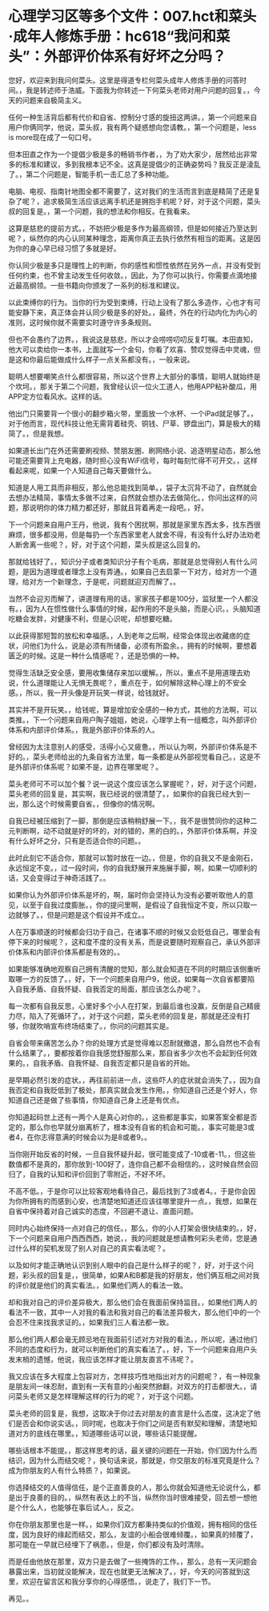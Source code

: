 # 心理学习区等多个文件：007.hct和菜头·成年人修炼手册：hc618“我问和菜头”：外部评价体系有好坏之分吗？

您好，欢迎来到我问何菜头。这里是得道专栏何菜头成年人修炼手册的问答时间。，我是转述师于浩威。下面我为你转述一下何菜头老师对用户问题的回复。，今天的问题来自极简主义。

任何一种生活背后都有代价和自省、控制分寸感的旋扭这两讲。，第一个问题来自用户你俩同学，他说，菜头叔，我有两个疑惑想向您请教。，第一个问题是，less is more现在成了一句口号。

但本田直之作为一个提倡少极是多的畅销书作者，，为了劝大家少，居然给出非常多的标准和建议，多到我根本记不全。这真是提倡少的正确姿势吗？我反正是淩乱了。，第二个问题是，智能手机一击汇总了多种功能。

电脑、电视、指南针地图全都不需要了，这对我们的生活而言到底是精简了还是复杂了呢？，追求极简生活应该远离手机还是拥抱手机呢？好，对于这个问题，菜头叔的回复是。，第一个问题，我的想法和你相反。在我看来。

这算是慈悲的提前方式。，不妨把少极是多作为最高纲领，但是如何接近乃至达到呢？，纵然你的内心认同某种理念，距离你真正去执行依然有相当的距离。这是因为你的身心早已经习惯了多就是好。

你认同少极是多只是理性上的判断，你的感性和惯性依然在另外一点，并没有受到任何约束，也不曾主动发生任何收敛。，因此，为了你可以执行，你需要点滴地接近最高纲领。一些书籍向你颁发了一系列的标准和建议。

以此束缚你的行为。当你的行为受到束缚，行动上没有了那么多造作，心也才有可能安静下来，真正体会并认同少极是多的好处。，最终，外在的行动内化为内心的准则，这时候你就不需要实时遵守许多条规则。

但也不会愚约了边界。，我说这是慈悲，所以才会唠唠叨叨反复叮嘱。本田直知，他大可以卖给你一本书，上面就写一个金句，你看了欢喜、赞叹觉得击中灵魂，但是这和你最后能做成什么样子一点关系都没有。，一般来说。

聪明人想要嘲笑点什么都很容易，所以这个世界上大部分的事情，聪明人就始终是个坎坷。，那关于第二个问题，我曾经认识一位火工道人，他用APP粘补酸瓜，用APP定方位看风水。这样的话。

他出门只需要背一个很小的翻步箱火带，里面放一个水杯、一个iPad就足够了。，对于他而言，现代科技让他无需背着硅壳、铜钱、尸草、锣盘出门，算是极大的精简了。，但是我想。

如果道长出门在外还需要刷视频、赞朋友圈、刷网络小说、追逐明星动态，那么他可能还需要背上充电器，随时担心没有WiFi信号，每时每刻忙得不可开交。，这样看起来呢，如果一个人知道自己每天要做什么。

知道是人用工具而非相反，那么他总能找到简单。，袋子太沉背不动了，自然就会去想办法精简，事情太多做不过来，自然就会想办法去做简化。，你问出这样的问题，那说明你的体力精力都还好，那就且背着再走一段吧。，好。

下一个问题来自用户王丹，他说，我有个困扰啊，那就是家里东西太多，找东西很麻烦，很多都没用，但是每扔一个东西家里老人就舍不得，有没有什么好办法劝老人断舍离一些呢？，好，对于这个问题，菜头叔是这么回复的。

那就给钱好了。，知识分子或者类知识分子有个毛病，那就是总觉得别人有什么问题，是因为道理或者理念上没有弄通。，如果自己去启蒙一下对方，给对方一个道理，给对方一个新理念，于是呢，问题就迎刃而解了。。

当然不会迎刃而解了，讲道理有用的话，家家孩子都是100分，监狱里一个人都没有。，因为人在惯性做什么事情的时候，起作用的不是头脑，而是心识。，头脑知道吃糖会发胖，对健康不利，但是心识呢，却想要吃糖。

以此获得那短暂的放松和幸福感。，人到老年之后啊，经常会体现出收藏痞的症状，问他们为什么，说是必须有所储备，必须有所盈余。，拥有的时候啊，要想着匮乏的时候。这是一种什么情感呢？，还是恐惧的一种。

觉得生活缺乏安全感，要用收集储存来加以缓解。，所以，重点不是用道理去劝说，什么道理能让人无惧无畏呢？，重点在于，如何解除这种心理上的不安全感。，所以，我一开头像是开玩笑一样说，给钱就好。

其实并不是开玩笑。，给钱呢，算是增加安全感的一种方式，其他的方法啊，可以类推。，下一个问题来自用户陶子姐姐，她说，心理学上有一组概念，叫外部评价体系和内部评价体系。，我是外部评价体系的人。

曾经因为太注意别人的感受，活得小心又疲惫。，所以认为啊，外部评价体系是不好的。，菜头老师给出的九条自省方法里，每一条都是从外部视觉看自己。，这是不是外部评价体系呢？如果不是，边界在哪里呢？。

菜头老师可不可以加个餐？说一说这个度应该怎么掌握呢？，好，对于这个问题，菜头老师的回复是，其实啊，我已经说的很清楚了。，如果你的自我已经大到一出，那么这个时候需要自省。，但像你的情况啊。

自我已经被压缩到了一脚，那倒是应该稍稍舒展一下。，我不是很赞同你的这种二元判断啊，动不动就是好的坏的，对的错的，黑的白的。，外部评价体系啊，并没有什么好坏之分，只有是否适合你的问题。。

此时此刻它不适合你，那就可以暂时放在一边。，但是，你的自我又不是金刚石，永远恒定不变。，过一段时间，你的自我舒展开来施展手脚，啊，如果一切顺利的话，又会变得过于神奇活践了。。

如果你认为外部评价体系是坏的，啊，届时你会坚持认为没有必要听取他人的意见，以至于自我过度膨胀。，你的提问里啊，是假设了自我恒定不变，所以只取一边就够了。，但是问题是这个假设并不成立。。

人在万事顺遂的时候都会归功于自己，在诸事不顺的时候又会贬低自己，哪里会有停下来的时候呢？，这和度不度的没有关系，而是说要随时观察自己，承认外部评价体系和内部评价体系都是有效的。。

如果能够准确地观察自己拥有清醒的觉知，那么就会知道在不同的时期应该侧重听取哪一方的反馈了。，好，下一个问题来自用户9，他说，如果每一次自省都要陷入自我矛盾、自我怀疑、自我否定的局面，那应该怎么办呢？。

每一次都有自我反思，心里好多个小人在打架，到最后谁也没赢，反倒是自己精疲力尽，陷入了死循环了。，对于这个问题，菜头老师的回复是，那就是还没有打够，你就吹哨宣布终场结束了。，你问的问题其实是。

自省会带来痛苦怎么办？你的处理方式是觉得难以忍耐就撤退，那么自然也不会有什么结果了。，要都按着你自我感觉舒服那么来，那自省多少次也不会起到任何效果的。，自我矛盾、自我怀疑、自我否定都只是自省的开始。

是早期必然引发的症状。，再往前前进一点，这些吓人的症状就会消失了。，因为自我否定和自我贬低到了极处，那真实就会发生作用。，你知道自己还是个好人，你知道自己还是做了些事情，你知道自己身上还是有优点。

你知道起码世上还有一两个人是真心对你的。，这些都是事实，如果答案全都是否定的，那么你也早就分崩离析了，根本没有自省的机会和可能。，事实可能是3或者4，在你志得意满的时候会以为是8或者9。。

当你刚开始反省的时候，一旦自我怀疑升起，很可能变成了-10或者-11。，但这些数值都不是真的，那你放到-100好了，连你自己都不会相信的。，这时候自然会回归了，自我的认知和评价回到了零附近，不好不坏。

不高不低。，于是你可以比较客观地看待自己，最后找到了3或者4。，于是你会因为你所拥有的而感到心安，也清楚地知道还应该往哪里提升一点。，我想，如果在自省中保持着对自己诚实的态度，不回避不退让、直面问题。

同时内心始终保持一点对自己的信任。，那么，你的小人打架会很快结束的。，好，下一个问题来自用户西西西西，她说，，我的问题就是想请教何彩头老师，您是通过什么样的契机发现了别人对自己的真实看法呢？。

以及如何才能正确地认识到别人眼中的自己是什么样子的呢？，好，对于这个问题，彩头叔的回复是，，很简单，如果A和B都是我的好朋友，他们俩互相之间对我的评价就是他们的真实看法。，如果他们两人的看法一致。

却和我对自己的评价差异极大，那么他们会在我面前保持监目。，如果他们两人的看法不一致，其中一人对我的看法和我对自己的看法差异极大，那么他们中的一个会忍不住来找我求证的。，如果我们三人看法都一致。

那么他们两人都会毫无顾忌地在我面前引述对方对我的看法。，所以呢，通过他们不同的态度和行为，就可以判断他们的真实看法了。，好，下一个问题来自用户头发末梢的遗憾，他说，我应该怎样才能让朋友直言不讳呢？。

我又应该在多大程度上包容对方，怎样技巧性地指出对方的问题呢？，有一种现象是朋友间一味忍耐，直到有一天有意的小船突然掀翻，对双方的打击都很大。，请问菜头老师又是怎样理解这样的行为的呢？，对于这个问题。

菜头老师的回复是，我想，这取决于你过去对朋友的直言是什么态度，这决定了他们是否会和你说实话。，同时呢，也取决于你们之间是否有默契和理解，清楚地知道对方的底线在哪里。，知道哪些话可以说，哪些话只能提醒。

哪些话根本不能提。，那这样思考的话，最关键的问题在一开始，你们因为什么而结识，因为什么而结交呢？，换句话来说，那就是，你交朋友的标准究竟是什么？成为你朋友的人有什么特质？，如果说。

你选择结交的人值得信任，是个正直善良的人，那么你就会知道他无论说什么，都是出于良善的目的。，纵然有表达上的不当，纵然你当时很难接受，回去想一想他是个什么人，也能够在事后试人。，反之。

你在你朋友那里也是一样。，如果你们双方都秉持类似的价值观，拥有相同的信任度，因为良好的缘起而结交，那么，友谊的小船会很难倾覆。，如果真的倾覆了，那可能在一早就已经埋下了祸患。，但是，你们都没有及时清除。

而是任由他放在那里，双方只是去做了一些掩饰的工作。，那么，总有一天问题会暴露出来，当初就没能解决，现在也就更无法解决了。，好，今天的问答就到这里，欢迎在留言区和我分享你的心得感悟。，说走了，我们下一节。

再见。。